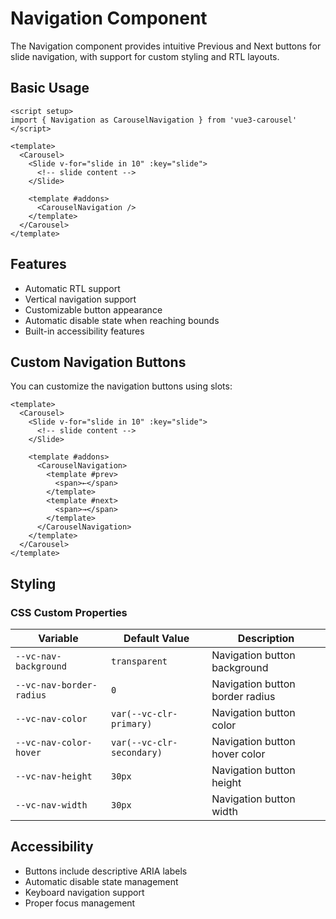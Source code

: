 # Navigation Component

The Navigation component provides intuitive Previous and Next buttons for slide navigation, with support for custom styling and RTL layouts.

## Basic Usage

```vue {2,11,12,13}
<script setup>
import { Navigation as CarouselNavigation } from 'vue3-carousel'
</script>

<template>
  <Carousel>
    <Slide v-for="slide in 10" :key="slide">
      <!-- slide content -->
    </Slide>
    
    <template #addons>
      <CarouselNavigation />
    </template>
  </Carousel>
</template>
```

## Features

- Automatic RTL support
- Vertical navigation support
- Customizable button appearance
- Automatic disable state when reaching bounds
- Built-in accessibility features

## Custom Navigation Buttons

You can customize the navigation buttons using slots:

```vue 
<template>
  <Carousel>
    <Slide v-for="slide in 10" :key="slide">
      <!-- slide content -->
    </Slide>
    
    <template #addons>
      <CarouselNavigation>
        <template #prev>
          <span>←</span>
        </template>
        <template #next>
          <span>→</span>
        </template>
      </CarouselNavigation>
    </template>
  </Carousel>
</template>
```

## Styling

### CSS Custom Properties

| Variable                 | Default Value             | Description                     |
| ------------------------ | ------------------------- | ------------------------------- |
| `--vc-nav-background`    | `transparent`             | Navigation button background    |
| `--vc-nav-border-radius` | `0`                       | Navigation button border radius |
| `--vc-nav-color`         | `var(--vc-clr-primary)`   | Navigation button color         |
| `--vc-nav-color-hover`   | `var(--vc-clr-secondary)` | Navigation button hover color   |
| `--vc-nav-height`        | `30px`                    | Navigation button height        |
| `--vc-nav-width`         | `30px`                    | Navigation button width         |

## Accessibility

- Buttons include descriptive ARIA labels
- Automatic disable state management
- Keyboard navigation support
- Proper focus management
